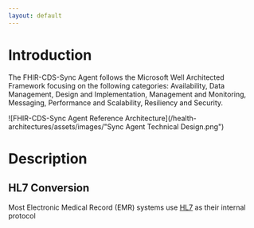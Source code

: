 ```yaml
---
layout: default
---
```


# Introduction

The FHIR-CDS-Sync Agent follows the Microsoft Well Architected Framework focusing on the following categories:  Availability, Data Management, Design and Implementation, Management and Monitoring, Messaging, Performance and Scalability, Resiliency and Security.  

![FHIR-CDS-Sync Agent Reference Architecture](/health-architectures/assets/images/"Sync Agent Technical Design.png")

# Description 

## HL7 Conversion 
Most Electronic Medical Record (EMR) systems use [HL7](https://www.hl7.org/) as their internal protocol 
